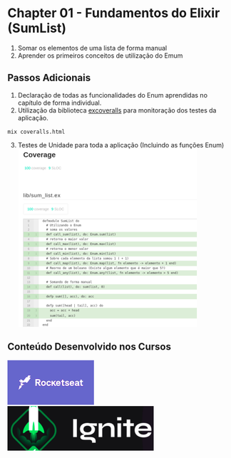 # Chapter 01 - Fundamentos do Elixir (SumList)

1. Somar os elementos de uma lista de forma manual
2. Aprender os primeiros conceitos de utilização do Emum

## Passos Adicionais
1. Declaração de todas as funcionalidades do Enum aprendidas no capítulo de forma individual.
2. Utilização da biblioteca [excoveralls](https://github.com/parroty/excoveralls) para monitoração dos testes da aplicação.

```
mix coveralls.html
```
3. Testes de Unidade para toda a aplicação (Incluindo as funções Enum)
![](assets/images/test.png)

## Conteúdo Desenvolvido nos Cursos
![](assets/images/rocketseat.png)
![](assets/images/ignite.png)
